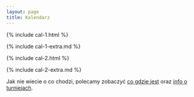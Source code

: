 ```yaml
---
layout: page
title: Kalendarz
---
```


{% include cal-1.html %}

{% include cal-1-extra.md %}

{% include cal-2.html %}

{% include cal-2-extra.md %}

Jak nie wiecie o co chodzi, polecamy zobaczyć [co gdzie jest](/co-gdzie) oraz [info o turniejach](/turnieje).
